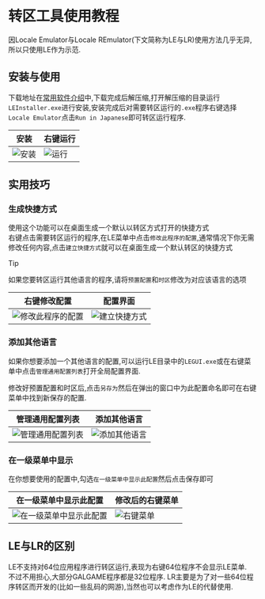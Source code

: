# 转区工具使用教程

因Locale Emulator与Locale REmulator(下文简称为LE与LR)使用方法几乎无异,所以只使用LE作为示范.

## 安装与使用

下载地址在[常用软件介绍](/stage1/software#转区工具)中,下载完成后解压缩,打开解压缩的目录运行`LEInstaller.exe`进行安装,安装完成后对需要转区运行的`.exe`程序右键选择`Locale Emulator`点击`Run in Japanese`即可转区运行程序.

| 安装                                                         | 右键运行                                                     |
| ------------------------------------------------------------ | ------------------------------------------------------------ |
| ![安装](https://gcore.jsdelivr.net/gh/rinaex/images@main/LEInstall.png) | ![运行](https://gcore.jsdelivr.net/gh/rinaex/images@main/LERun.png) |



## 实用技巧

### 生成快捷方式

使用这个功能可以在桌面生成一个默认以转区方式打开的快捷方式  
右键点击需要转区运行的程序,在LE菜单中点击`修改此程序的配置`,通常情况下你无需修改任何内容,点击`建立快捷方式`就可以在桌面生成一个默认转区的快捷方式

> [!TIP]
>
> 如果您要转区运行其他语言的程序,请将`预置配置`和`时区`修改为对应该语言的选项

| 右键修改配置                                                 | 配置界面                                                     |
| ------------------------------------------------------------ | ------------------------------------------------------------ |
| ![修改此程序的配置](https://gcore.jsdelivr.net/gh/rinaex/images@main/LERun1.png) | ![建立快捷方式](https://gcore.jsdelivr.net/gh/rinaex/images@main/LEcfg.png) |

### 添加其他语言

如果你想要添加一个其他语言的配置,可以运行LE目录中的`LEGUI.exe`或在右键菜单中点击`管理通用配置列表`打开全局配置界面.

修改好预置配置和时区后,点击`另存为`然后在弹出的窗口中为此配置命名即可在右键菜单中找到新保存的配置.

| 管理通用配置列表                                             | 添加其他语言                                                 |
| ------------------------------------------------------------ | ------------------------------------------------------------ |
| ![管理通用配置列表](https://gcore.jsdelivr.net/gh/rinaex/images@main/5e5485133e9096add341cb537479f98b.png) | ![添加其他语言](https://gcore.jsdelivr.net/gh/rinaex/images@main/d25707e1e46007e299795c51c6494089.png) |



### 在一级菜单中显示

在你想要使用的配置中,勾选`在一级菜单中显示此配置`然后点击保存即可

| 在一级菜单中显示此配置                                       | 修改后的右键菜单                                             |
| ------------------------------------------------------------ | ------------------------------------------------------------ |
| ![在一级菜单中显示此配置](https://gcore.jsdelivr.net/gh/rinaex/images@main/d25707e1e46007e299795c51c6494089.png) | ![右键菜单](https://gcore.jsdelivr.net/gh/rinaex/images@main/c3c17e2c40af05960e8225146ae63b86.png) |



## LE与LR的区别

LE不支持对64位应用程序进行转区运行,表现为右键64位程序不会显示LE菜单.  
不过不用担心,大部分GALGAME程序都是32位程序.
LR主要是为了对一些64位程序转区而开发的(比如一些乱码的网游),当然也可以考虑作为LE的代替使用.